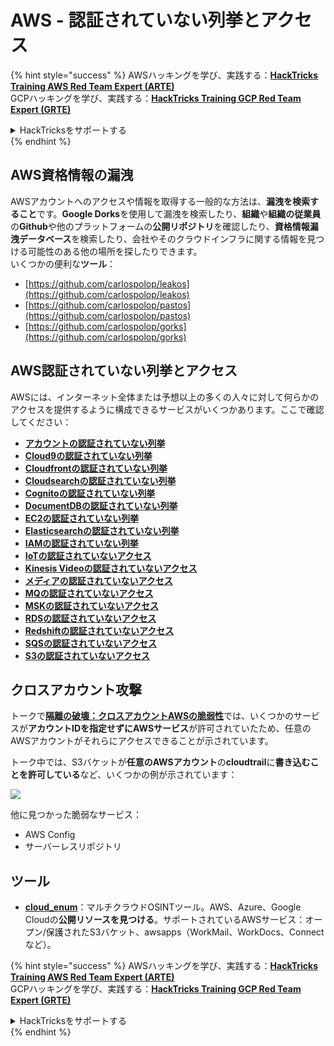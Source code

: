 # AWS - 認証されていない列挙とアクセス

{% hint style="success" %}
AWSハッキングを学び、実践する：<img src="../../../.gitbook/assets/image (1) (1) (1) (1).png" alt="" data-size="line">[**HackTricks Training AWS Red Team Expert (ARTE)**](https://training.hacktricks.xyz/courses/arte)<img src="../../../.gitbook/assets/image (1) (1) (1) (1).png" alt="" data-size="line">\
GCPハッキングを学び、実践する：<img src="../../../.gitbook/assets/image (2) (1).png" alt="" data-size="line">[**HackTricks Training GCP Red Team Expert (GRTE)**<img src="../../../.gitbook/assets/image (2) (1).png" alt="" data-size="line">](https://training.hacktricks.xyz/courses/grte)

<details>

<summary>HackTricksをサポートする</summary>

* [**サブスクリプションプラン**](https://github.com/sponsors/carlospolop)を確認してください！
* **💬 [**Discordグループ**](https://discord.gg/hRep4RUj7f)または[**Telegramグループ**](https://t.me/peass)に参加するか、**Twitter** 🐦 [**@hacktricks\_live**](https://twitter.com/hacktricks_live)**をフォローしてください。**
* **[**HackTricks**](https://github.com/carlospolop/hacktricks)および[**HackTricks Cloud**](https://github.com/carlospolop/hacktricks-cloud)のGitHubリポジトリにPRを提出してハッキングトリックを共有してください。**

</details>
{% endhint %}

## AWS資格情報の漏洩

AWSアカウントへのアクセスや情報を取得する一般的な方法は、**漏洩を検索すること**です。**Google Dorks**を使用して漏洩を検索したり、**組織**や**組織の従業員**の**Github**や他のプラットフォームの**公開リポジトリ**を確認したり、**資格情報漏洩データベース**を検索したり、会社やそのクラウドインフラに関する情報を見つける可能性のある他の場所を探したりできます。\
いくつかの便利な**ツール**：

* [https://github.com/carlospolop/leakos](https://github.com/carlospolop/leakos)
* [https://github.com/carlospolop/pastos](https://github.com/carlospolop/pastos)
* [https://github.com/carlospolop/gorks](https://github.com/carlospolop/gorks)

## AWS認証されていない列挙とアクセス

AWSには、インターネット全体または予想以上の多くの人々に対して何らかのアクセスを提供するように構成できるサービスがいくつかあります。ここで確認してください：

* [**アカウントの認証されていない列挙**](aws-accounts-unauthenticated-enum.md)
* [**Cloud9の認証されていない列挙**](https://github.com/carlospolop/hacktricks-cloud/blob/master/pentesting-cloud/aws-security/aws-unauthenticated-enum-access/broken-reference/README.md)
* [**Cloudfrontの認証されていない列挙**](aws-cloudfront-unauthenticated-enum.md)
* [**Cloudsearchの認証されていない列挙**](https://github.com/carlospolop/hacktricks-cloud/blob/master/pentesting-cloud/aws-security/aws-unauthenticated-enum-access/broken-reference/README.md)
* [**Cognitoの認証されていない列挙**](aws-cognito-unauthenticated-enum.md)
* [**DocumentDBの認証されていない列挙**](aws-documentdb-enum.md)
* [**EC2の認証されていない列挙**](aws-ec2-unauthenticated-enum.md)
* [**Elasticsearchの認証されていない列挙**](aws-elasticsearch-unauthenticated-enum.md)
* [**IAMの認証されていない列挙**](aws-iam-and-sts-unauthenticated-enum.md)
* [**IoTの認証されていないアクセス**](aws-iot-unauthenticated-enum.md)
* [**Kinesis Videoの認証されていないアクセス**](aws-kinesis-video-unauthenticated-enum.md)
* [**メディアの認証されていないアクセス**](aws-media-unauthenticated-enum.md)
* [**MQの認証されていないアクセス**](aws-mq-unauthenticated-enum.md)
* [**MSKの認証されていないアクセス**](aws-msk-unauthenticated-enum.md)
* [**RDSの認証されていないアクセス**](aws-rds-unauthenticated-enum.md)
* [**Redshiftの認証されていないアクセス**](aws-redshift-unauthenticated-enum.md)
* [**SQSの認証されていないアクセス**](aws-sqs-unauthenticated-enum.md)
* [**S3の認証されていないアクセス**](aws-s3-unauthenticated-enum.md)

## クロスアカウント攻撃

トークで[**隔離の破壊：クロスアカウントAWSの脆弱性**](https://www.youtube.com/watch?v=JfEFIcpJ2wk)では、いくつかのサービスが**アカウントIDを指定せずにAWSサービス**が許可されていたため、任意のAWSアカウントがそれらにアクセスできることが示されています。

トーク中では、S3バケットが**任意のAWSアカウント**の**cloudtrail**に**書き込むことを許可している**など、いくつかの例が示されています：

![](<../../../.gitbook/assets/image (260).png>)

他に見つかった脆弱なサービス：

* AWS Config
* サーバーレスリポジトリ

## ツール

* [**cloud\_enum**](https://github.com/initstring/cloud_enum)：マルチクラウドOSINTツール。AWS、Azure、Google Cloudの**公開リソースを見つける**。サポートされているAWSサービス：オープン/保護されたS3バケット、awsapps（WorkMail、WorkDocs、Connectなど）。

{% hint style="success" %}
AWSハッキングを学び、実践する：<img src="../../../.gitbook/assets/image (1) (1) (1) (1).png" alt="" data-size="line">[**HackTricks Training AWS Red Team Expert (ARTE)**](https://training.hacktricks.xyz/courses/arte)<img src="../../../.gitbook/assets/image (1) (1) (1) (1).png" alt="" data-size="line">\
GCPハッキングを学び、実践する：<img src="../../../.gitbook/assets/image (2) (1).png" alt="" data-size="line">[**HackTricks Training GCP Red Team Expert (GRTE)**<img src="../../../.gitbook/assets/image (2) (1).png" alt="" data-size="line">](https://training.hacktricks.xyz/courses/grte)

<details>

<summary>HackTricksをサポートする</summary>

* [**サブスクリプションプラン**](https://github.com/sponsors/carlospolop)を確認してください！
* **💬 [**Discordグループ**](https://discord.gg/hRep4RUj7f)または[**Telegramグループ**](https://t.me/peass)に参加するか、**Twitter** 🐦 [**@hacktricks\_live**](https://twitter.com/hacktricks_live)**をフォローしてください。**
* **[**HackTricks**](https://github.com/carlospolop/hacktricks)および[**HackTricks Cloud**](https://github.com/carlospolop/hacktricks-cloud)のGitHubリポジトリにPRを提出してハッキングトリックを共有してください。**

</details>
{% endhint %}
